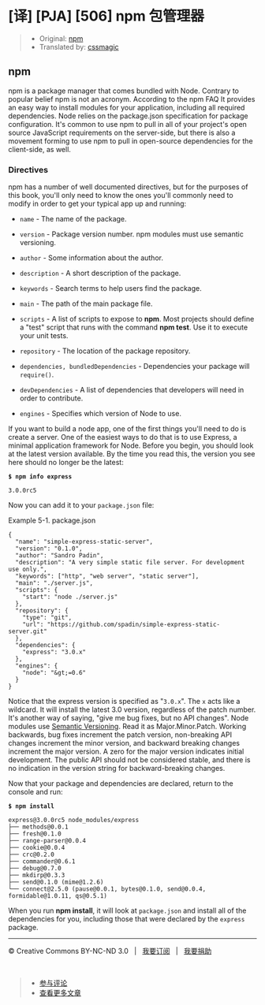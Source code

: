 # [译] [PJA] [506] npm 包管理器

> * Original: [npm](http://chimera.labs.oreilly.com/books/1234000000262/ch05.html#chejah2xh0000neixiy090gk5)
> * Translated by: [cssmagic](https://github.com/cssmagic)

## npm

npm is a package manager that comes bundled with Node. Contrary to popular belief npm is not an acronym. According to the npm FAQ It provides an easy way to install modules for your application, including all required dependencies. Node relies on the package.json specification for package configuration. It's common to use npm to pull in all of your project's open source JavaScript requirements on the server-side, but there is also a movement forming to use npm to pull in open-source dependencies for the client-side, as well.

### Directives

npm has a number of well documented directives, but for the purposes of this book, you'll only need to know the ones you'll commonly need to modify in order to get your typical app up and running:

  * `name` \- The name of the package.

  * `version` \- Package version number. npm modules must use semantic versioning.

  * `author` \- Some information about the author.

  * `description` \- A short description of the package.

  * `keywords` \- Search terms to help users find the package.

  * `main` \- The path of the main package file.

  * `scripts` \- A list of scripts to expose to **npm**. Most projects should define a "test" script that runs with the command **npm test**. Use it to execute your unit tests.

  * `repository` \- The location of the package repository.

  * `dependencies, bundledDependencies` \- Dependencies your package will `require()`.

  * `devDependencies` \- A list of dependencies that developers will need in order to contribute.

  * `engines` \- Specifies which version of Node to use.

If you want to build a node app, one of the first things you'll need to do is create a server. One of the easiest ways to do that is to use Express, a minimal application framework for Node. Before you begin, you should look at the latest version available. By the time you read this, the version you see here should no longer be the latest:

**`$ npm info express`**

`3.0.0rc5`

Now you can add it to your `package.json` file:

Example&nbsp;5-1.&nbsp;package.json

    {
      "name": "simple-express-static-server",
      "version": "0.1.0",
      "author": "Sandro Padin",
      "description": "A very simple static file server. For development use only.",
      "keywords": ["http", "web server", "static server"],
      "main": "./server.js",
      "scripts": {
        "start": "node ./server.js"
      },
      "repository": {
        "type": "git",
        "url": "https://github.com/spadin/simple-express-static-server.git"
      },
      "dependencies": {
        "express": "3.0.x"
      },
      "engines": {
        "node": "&gt;=0.6"
      }
    }

Notice that the express version is specified as "`3.0.x`". The `x` acts like a wildcard. It will install the latest 3.0 version, regardless of the patch number. It's another way of saying, "give me bug fixes, but no API changes". Node modules use [Semantic Versioning][13]. Read it as Major.Minor.Patch. Working backwards, bug fixes increment the patch version, non-breaking API changes increment the minor version, and backward breaking changes increment the major version. A zero for the major version indicates initial development. The public API should not be considered stable, and there is no indication in the version string for backward-breaking changes.

Now that your package and dependencies are declared, return to the console and run:

**`$ npm install`**

    express@3.0.0rc5 node_modules/express
    ├── methods@0.0.1
    ├── fresh@0.1.0
    ├── range-parser@0.0.4
    ├── cookie@0.0.4
    ├── crc@0.2.0
    ├── commander@0.6.1
    ├── debug@0.7.0
    ├── mkdirp@0.3.3
    ├── send@0.1.0 (mime@1.2.6)
    └── connect@2.5.0 (pause@0.0.1, bytes@0.1.0, send@0.0.4, formidable@1.0.11, qs@0.5.1)

When you run **npm install**, it will look at `package.json` and install all of the dependencies for you, including those that were declared by the `express` package.

[13]: http://semver.org/

***

&copy; Creative Commons BY-NC-ND 3.0 &nbsp; | &nbsp; [我要订阅](http://www.cssmagic.net/blog/subscribe) &nbsp; | &nbsp; [我要捐助](http://www.cssmagic.net/blog/donate)

&nbsp;
> * [参与评论](https://github.com/cssmagic/blog/issues/XXXXXXXXXX)
> * [查看更多文章](https://github.com/cssmagic/blog/issues?state=open)
